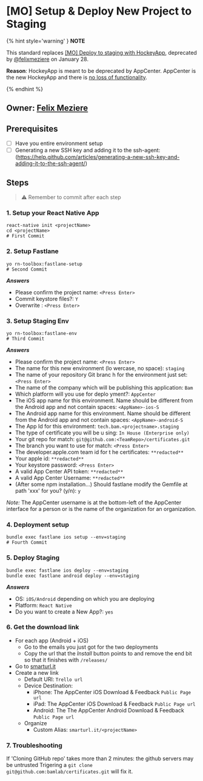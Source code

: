 # [MO] Setup & Deploy New Project to Staging

{% hint style='warning' } **NOTE**

This standard replaces [[MO] Deploy to staging with HockeyApp](setup-and-deploy-new-project-to-staging-with-hockeyapp.mo.md), deprecated by [@felixmeziere](https://github.com/felixmeziere) on January 28.

**Reason**: HockeyApp is meant to be deprecated by AppCenter. AppCenter is the new HockeyApp and there is [no loss of functionality](http://blog.m33.network/2017/09/react-native-devops-2-0-overview-of-mobile-center-next-generation-of-hockeyapp/).

{% endhint %}

## Owner: [Felix Meziere](https://github.com/felixmeziere)

## Prerequisites
- [ ] Have you entire environment setup
- [ ] Generating a new SSH key and adding it to the ssh-agent: (https://help.github.com/articles/generating-a-new-ssh-key-and-adding-it-to-the-ssh-agent/)

## Steps

> :warning: Remember to commit after each step

### 1. Setup your React Native App

```
react-native init <projectName>
cd <projectName>
# First Commit
```

### 2. Setup Fastlane

```
yo rn-toolbox:fastlane-setup
# Second Commit
```

***Answers***
- Please confirm the project name: `<Press Enter>`
- Commit keystore files?: `Y`
- Overwrite <fileName>: `<Press Enter>`

### 3. Setup Staging Env

```
yo rn-toolbox:fastlane-env
# Third Commit
```

***Answers***
- Please confirm the project name: `<Press Enter>`
- The name for this new environment (lo
wercase, no space): `staging`
- The name of your repository Git branc
h for the environment just set: `<Press Enter>`
- The name of the company which will be
 publishing this application: `Bam`
- Which platform will you use for deplo
yment?: `AppCenter`
- The iOS app name for this environment. Name should be different from the Android app and not contain spaces: `<AppName>-ios-S`
- The Android app name for this environment. Name should be different from the Android app and not contain spaces: `<AppName>-android-S`
- The App Id for this environment: `tech.bam.<projectname>.staging`
- The type of certificate you will be u
sing: `In House (Enterprise only)`
- Your git repo for match: `git@github.com:<TeamRepo>/certificates.git`
- The branch you want to use for match: `<Press Enter>`
- The developer.apple.com team id for t
he certificates: `**redacted**`
- Your apple id: `**redacted**`
- Your keystore password: `<Press Enter>`
- A valid App Center API token: `**redacted**`
- A valid App Center Username: `**redacted**`
- (After some npm installation...) Should fastlane modify the Gemfile at path 'xxx' for you? (y/n): `y`

*Note:* The AppCenter username is at the bottom-left of the AppCenter interface for a person or is the name of the organization for an organization.


### 4. Deployment setup
```
bundle exec fastlane ios setup --env=staging
# Fourth Commit
```

### 5. Deploy Staging
```
bundle exec fastlane ios deploy --env=staging
bundle exec fastlane android deploy --env=staging
```

***Answers***
- OS: `iOS/Android` depending on which you are deploying
- Platform: `React Native`
- Do you want to create a New App?: `yes`

### 6. Get the download link
- For each app (Android + iOS)
  - Go to the emails you just got for the two deployments
  - Copy the url that the *Install* button points to and remove the end bit so that it finishes
    with `/releases/`
- Go to [smarturl.it](https://manage.smarturl.it)
- Create a new link
  - Default URl: `Trello url`
  - Device Destination:
    - iPhone: The AppCenter iOS Download & Feedback `Public Page url`
    - iPad: The AppCenter iOS Download & Feedback `Public Page url`
    - Android: The The AppCenter Android Download & Feedback `Public Page url`
  - Organize
    - Custom Alias: `smarturl.it/<projectName>`


### 7. Troubleshooting

 If 'Cloning GitHub repo' takes more than 2 minutes: the github servers may be untrusted Trigering a `git clone git@github.com:bamlab/certificates.git` will fix it.


